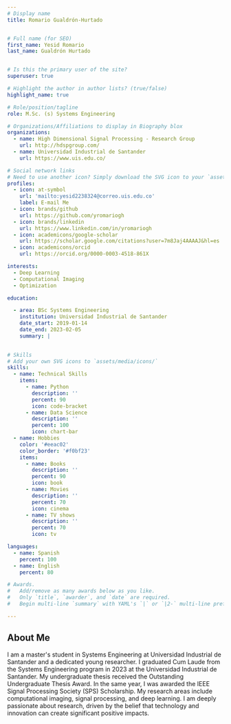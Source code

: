 ```yaml
---
# Display name
title: Romario Gualdrón-Hurtado


# Full name (for SEO)
first_name: Yesid Romario
last_name: Gualdrón Hurtado


# Is this the primary user of the site?
superuser: true

# Highlight the author in author lists? (true/false)
highlight_name: true

# Role/position/tagline
role: M.Sc. (s) Systems Engineering

# Organizations/Affiliations to display in Biography blox
organizations:
  - name: High Dimensional Signal Processing - Research Group
    url: http://hdspgroup.com/
  - name: Universidad Industrial de Santander
    url: https://www.uis.edu.co/

# Social network links
# Need to use another icon? Simply download the SVG icon to your `assets/media/icons/` folder.
profiles:
  - icon: at-symbol
    url: 'mailto:yesid2238324@correo.uis.edu.co'
    label: E-mail Me
  - icon: brands/github
    url: https://github.com/yromariogh
  - icon: brands/linkedin
    url: https://www.linkedin.com/in/yromariogh
  - icon: academicons/google-scholar
    url: https://scholar.google.com/citations?user=7m8Jaj4AAAAJ&hl=es
  - icon: academicons/orcid
    url: https://orcid.org/0000-0003-4518-861X

interests:
  - Deep Learning
  - Computational Imaging
  - Optimization

education:

  - area: BSc Systems Engineering
    institution: Universidad Industrial de Santander
    date_start: 2019-01-14
    date_end: 2023-02-05
    summary: |
  

# Skills
# Add your own SVG icons to `assets/media/icons/`
skills:
  - name: Technical Skills
    items:
      - name: Python
        description: ''
        percent: 90
        icon: code-bracket
      - name: Data Science
        description: ''
        percent: 100
        icon: chart-bar
  - name: Hobbies
    color: '#eeac02'
    color_border: '#f0bf23'
    items:
      - name: Books
        description: ''
        percent: 90
        icon: book
      - name: Movies
        description: ''
        percent: 70
        icon: cinema
      - name: TV shows
        description: ''
        percent: 70
        icon: tv

languages:
  - name: Spanish
    percent: 100
  - name: English
    percent: 80

# Awards.
#   Add/remove as many awards below as you like.
#   Only `title`, `awarder`, and `date` are required.
#   Begin multi-line `summary` with YAML's `|` or `|2-` multi-line prefix and indent 2 spaces below.

---
```


## About Me

I am a master's student in Systems Engineering at Universidad Industrial de Santander and a dedicated young researcher. I graduated Cum Laude from the Systems Engineering program in 2023 at the Universidad Industrial de Santander. My undergraduate thesis received the Outstanding Undergraduate Thesis Award. In the same year, I was awarded the IEEE Signal Processing Society (SPS) Scholarship. My research areas include computational imaging, signal processing, and deep learning. I am deeply passionate about research, driven by the belief that technology and innovation can create significant positive impacts.